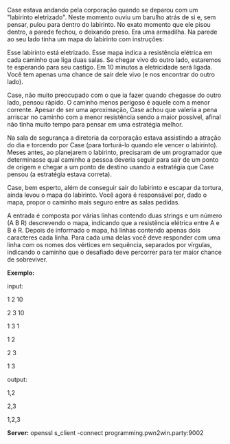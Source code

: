 Case estava andando pela corporação quando se deparou com um "labirinto eletrizado". Neste momento ouviu um barulho atrás de si e, sem pensar, pulou para dentro do labirinto. No exato momento que ele pisou dentro, a parede fechou, o deixando preso. Era uma armadilha. Na parede ao seu lado tinha um mapa do labirinto com instruções:

Esse labirinto está eletrizado. Esse mapa indica a resistência elétrica em cada caminho que liga duas salas. Se chegar vivo do outro lado, estaremos te esperando para seu castigo. Em 10 minutos a eletricidade será ligada. Você tem apenas uma chance de sair dele vivo (e nos encontrar do outro lado).

Case, não muito preocupado com o que ia fazer quando chegasse do outro lado, pensou rápido. O caminho menos perigoso é aquele com a menor corrente. Apesar de ser uma aproximação, Case achou que valeria a pena arriscar no caminho com a menor resistência sendo a maior possível, afinal não tinha muito tempo para pensar em uma estratégia melhor.

Na sala de segurança a diretoria da corporação estava assistindo a atração do dia e torcendo por Case (para torturá-lo quando ele vencer o labirinto). Meses antes, ao planejarem o labirinto, precisaram de um programador que determinasse qual caminho a pessoa deveria seguir para sair de um ponto de origem e chegar a um ponto de destino usando a estratégia que Case pensou (a estratégia estava correta).

Case, bem esperto, além de conseguir sair do labirinto e escapar da tortura, ainda levou o mapa do labirinto. Você agora é responsável por, dado o mapa, propor o caminho mais seguro entre as salas pedidas.

A entrada é composta por várias linhas contendo duas strings e um número (A B R) descrevendo o mapa, indicando que a resistência elétrica entre A e B é R. Depois de informado o mapa, há linhas contendo apenas dois caracteres cada linha. Para cada uma delas você deve responder com uma linha  com os nomes dos vértices em sequência, separados por vírgulas, indicando o caminho que o desafiado deve percorrer para ter maior chance de sobreviver.

**Exemplo:**

input:

1 2 10

2 3 10

1 3 1

1 2

2 3

1 3

output:

1,2

2,3

1,2,3

**Server:** openssl s_client -connect programming.pwn2win.party:9002


